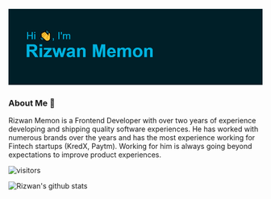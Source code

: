 ![## Hello <img src="https://github.com/TheDudeThatCode/TheDudeThatCode/blob/master/Assets/Hi.gif" width="29px">, I'm [Rizwan!](https://rizwanmemon.netlify.app/)](https://github.com/rizwan2000rm/rizwan2000rm/blob/master/header.png?raw=true)

### About Me 🚀

Rizwan Memon is a Frontend Developer with over two years of experience developing and shipping quality software experiences. He has    worked with numerous brands over the years and has the most experience working for Fintech startups (KredX, Paytm). Working for him is always going beyond expectations to improve product experiences.

![visitors](https://visitor-badge.laobi.icu/badge?page_id=rizwan2000rm.rizwan2000rm)

![Rizwan's github stats](https://github-readme-stats.vercel.app/api?username=rizwan2000rm&show_icons=true&theme=merko&hide_border=true)
